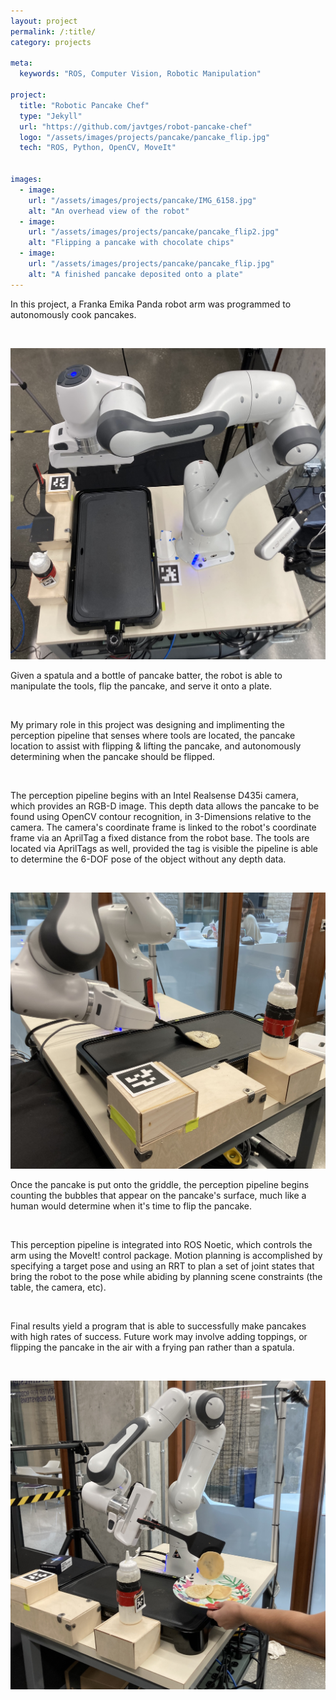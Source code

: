 ```yaml
---
layout: project
permalink: /:title/
category: projects

meta:
  keywords: "ROS, Computer Vision, Robotic Manipulation"

project:
  title: "Robotic Pancake Chef"
  type: "Jekyll"
  url: "https://github.com/javtges/robot-pancake-chef"
  logo: "/assets/images/projects/pancake/pancake_flip.jpg"
  tech: "ROS, Python, OpenCV, MoveIt"


images:
  - image:
    url: "/assets/images/projects/pancake/IMG_6158.jpg"
    alt: "An overhead view of the robot"
  - image:
    url: "/assets/images/projects/pancake/pancake_flip2.jpg"
    alt: "Flipping a pancake with chocolate chips"
  - image:
    url: "/assets/images/projects/pancake/pancake_flip.jpg"
    alt: "A finished pancake deposited onto a plate"
---
```



<p>In this project, a Franka Emika Panda robot arm was programmed to autonomously cook pancakes.</p>
<br>

![An overhead view of the robot](/assets/images/projects/pancake/IMG_6158.jpg)

<p>Given a spatula and a bottle of pancake batter, the robot is able to manipulate the tools, flip the pancake, and serve it onto a plate.</p>
<br>
<p>My primary role in this project was designing and implimenting the perception pipeline that senses where tools are located, the pancake location to assist with flipping & lifting the pancake, and autonomously determining when the pancake should be flipped.</p>
<br>

<p>The perception pipeline begins with an Intel Realsense D435i camera, which provides an RGB-D image. This depth data allows the pancake to be found using OpenCV contour recognition, in 3-Dimensions relative to the camera. The camera's coordinate frame is linked to the robot's coordinate frame via an AprilTag a fixed distance from the robot base. The tools are located via AprilTags as well, provided the tag is visible the pipeline is able to determine the 6-DOF pose of the object without any depth data.</p>
<br>

![Flipping a pancake with chocolate chips](/assets/images/projects/pancake/pancake_flip2.jpg)

<p>Once the pancake is put onto the griddle, the perception pipeline begins counting the bubbles that appear on the pancake's surface, much like a human would determine when it's time to flip the pancake.</p>
<br>

<p>This perception pipeline is integrated into ROS Noetic, which controls the arm using the MoveIt! control package. Motion planning is accomplished by specifying a target pose and using an RRT to plan a set of joint states that bring the robot to the pose while abiding by planning scene constraints (the table, the camera, etc).</p>
<br>

<p>Final results yield a program that is able to successfully make pancakes with high rates of success. Future work may involve adding toppings, or flipping the pancake in the air with a frying pan rather than a spatula.</p>
<br>

![A finished pancake deposited onto a plate](/assets/images/projects/pancake/pancake_flip.jpg)

